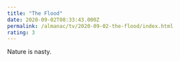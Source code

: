 ```yaml
---
title: "The Flood"
date: 2020-09-02T08:33:43.000Z
permalink: /almanac/tv/2020-09-02-the-flood/index.html
rating: 3
---
```


Nature is nasty.